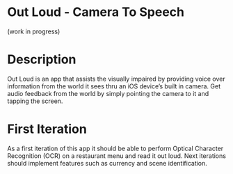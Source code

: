 #  Out Loud - Camera To Speech
(work in progress)

# Description
Out Loud is an app that assists the visually impaired by providing voice over information from the world it sees thru an iOS device’s built in camera.
Get audio feedback from the world by simply pointing the camera to it and tapping the screen.

# First Iteration
As a first iteration of this app it should be able to perform Optical Character Recognition (OCR) on a restaurant menu and read it out loud. Next iterations should implement features such as currency and scene identification.
